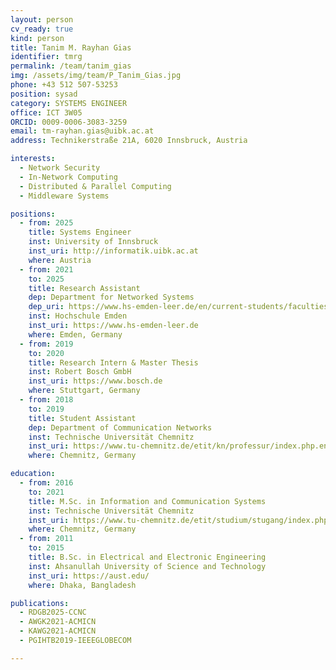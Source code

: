 ```yaml
---
layout: person
cv_ready: true
kind: person
title: Tanim M. Rayhan Gias
identifier: tmrg
permalink: /team/tanim_gias
img: /assets/img/team/P_Tanim_Gias.jpg
phone: +43 512 507-53253
position: sysad
category: SYSTEMS ENGINEER
office: ICT 3W05
ORCID: 0009-0006-3083-3259
email: tm-rayhan.gias@uibk.ac.at
address: Technikerstraße 21A, 6020 Innsbruck, Austria

interests:
  - Network Security
  - In-Network Computing
  - Distributed & Parallel Computing
  - Middleware Systems

positions:
  - from: 2025
    title: Systems Engineer
    inst: University of Innsbruck
    inst_uri: http://informatik.uibk.ac.at
    where: Austria
  - from: 2021
    to: 2025
    title: Research Assistant
    dep: Department for Networked Systems
    dep_uri: https://www.hs-emden-leer.de/en/current-students/faculties/technology/laboratories/networked-systems
    inst: Hochschule Emden
    inst_uri: https://www.hs-emden-leer.de
    where: Emden, Germany
  - from: 2019
    to: 2020
    title: Research Intern & Master Thesis
    inst: Robert Bosch GmbH
    inst_uri: https://www.bosch.de
    where: Stuttgart, Germany
  - from: 2018
    to: 2019
    title: Student Assistant
    dep: Department of Communication Networks
    inst: Technische Universität Chemnitz
    inst_uri: https://www.tu-chemnitz.de/etit/kn/professur/index.php.en
    where: Chemnitz, Germany

education:
  - from: 2016
    to: 2021
    title: M.Sc. in Information and Communication Systems
    inst: Technische Universität Chemnitz
    inst_uri: https://www.tu-chemnitz.de/etit/studium/stugang/index.php.en?page=m_is
    where: Chemnitz, Germany
  - from: 2011
    to: 2015
    title: B.Sc. in Electrical and Electronic Engineering
    inst: Ahsanullah University of Science and Technology
    inst_uri: https://aust.edu/
    where: Dhaka, Bangladesh

publications:
  - RDGB2025-CCNC
  - AWGK2021-ACMICN
  - KAWG2021-ACMICN
  - PGIHTB2019-IEEEGLOBECOM

---
```

